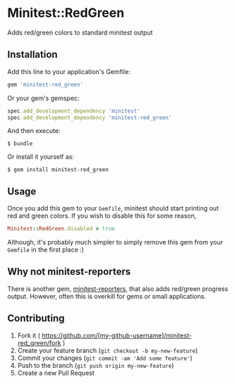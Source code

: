 # Minitest::RedGreen

Adds red/green colors to standard minitest output

## Installation

Add this line to your application's Gemfile:

```ruby
gem 'minitest-red_green'
```

Or your gem's gemspec:

```ruby
spec.add_development_dependency 'minitest'
spec.add_development_dependency 'minitest-red_green'
```

And then execute:

    $ bundle

Or install it yourself as:

    $ gem install minitest-red_green

## Usage

Once you add this gem to your `Gemfile`, minitest should start printing out red and green colors. If you wish to disable this for some reason,

```ruby
Minitest::RedGreen.disabled = true
```

Although, it's probably much simpler to simply remove this gem from your `Gemfile` in the first place :)

## Why not minitest-reporters

There is another gem, [minitest-reporters](https://github.com/kern/minitest-reporters/), that also adds red/green progress output. However, often this is overkill for gems or small applications.

## Contributing

1. Fork it ( https://github.com/[my-github-username]/minitest-red_green/fork )
2. Create your feature branch (`git checkout -b my-new-feature`)
3. Commit your changes (`git commit -am 'Add some feature'`)
4. Push to the branch (`git push origin my-new-feature`)
5. Create a new Pull Request
